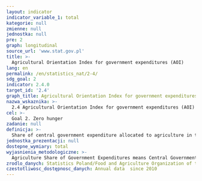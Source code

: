 ```yaml
---
layout: indicator
indicator_variable_1: total
kategorie: null
zmienne: null
jednostka: null
pre: 2
graph: longitudinal
source_url: 'www.stat.gov.pl'
title: >-
  Agricultural Orientation Index for government expenditures (AOI)
lang: en
permalink: /en/statistics_nat/2-4/
sdg_goal: 2
indicator: 2.4.0
target_id: '2.4'
graph_title: Agricultural Orientation Index for government expenditures (AOI)
nazwa_wskaznika: >-
  2.4 Agricultural Orientation Index for government expenditures (AOI)
cel: >-
  Goal 2. Zero hunger
zadanie: null
definicja: >-
  Share of central government expenditure allocated to agriculture in total central government expenditure, related to the share of agriculture in GDP.
jednostka_prezentacji: null
dostepne_wymiary: total
wyjasnienia_metodologiczne: >-
  Agriculture Share of Government Expenditures means Central Government Expenditures on Agriculture related to Total Central Government Outlays (according to Classification of Functions of Government - COFOG).Agriculture Share of GDP means Agriculture Value Added in relation to gross value added in section Agriculture (i.e. Division A - Agriculture, forestry, fishing and hunting of PKD 2007 , related to value of GDP, according to ESA2010.Gross domestic product (GDP) illustrates the final result of the activity of all entities of the national economy (resident producer units – domestic) in a given year. The exact definition and methodology for calculating GDP is contained in the regulation (EU) No 549/2013 of the European Parliament and of the Council of 21 May 2013 on the European system of national and regional accounts in the European Union (ESA 2010).An Agriculture Orientation Index (AOI) greater than 1 reflects a higher orientation towards the agriculture sector, which receives a higher share of government spending relative to its contribution to economic value added. An AOI less than 1 reflects a lower orientation to agriculture, while an AOI = 1 reflects neutrality in a government orientation to the agriculture sector.
zrodlo_danych: Statistics Poland/Food and Agriculture Organization of the United Nations (FAO)
czestotliwosc_dostępnosc_danych: Annual data  since 2010
---
```

